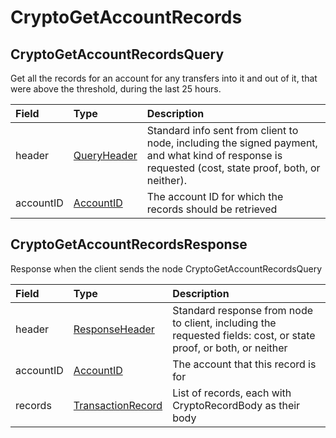 # CryptoGetAccountRecords

## CryptoGetAccountRecordsQuery

Get all the records for an account for any transfers into it and out of it, that were above the threshold, during the last 25 hours.

| Field | Type | Description |
| :--- | :--- | :--- |
| header | [QueryHeader](../miscellaneous/queryheader.md) | Standard info sent from client to node, including the signed payment, and what kind of response is requested \(cost, state proof, both, or neither\). |
| accountID | [AccountID](../basic-types/accountid.md) | The account ID for which the records should be retrieved |

## CryptoGetAccountRecordsResponse

Response when the client sends the node CryptoGetAccountRecordsQuery

| Field | Type | Description |
| :--- | :--- | :--- |
| header | [ResponseHeader](../miscellaneous/responseheader.md) | Standard response from node to client, including the requested fields: cost, or state proof, or both, or neither |
| accountID | [AccountID](../basic-types/accountid.md) | The account that this record is for |
| records | [TransactionRecord](../miscellaneous/transactionrecord.md#transactionrecord) | List of records, each with CryptoRecordBody as their body |

